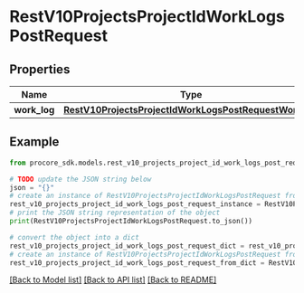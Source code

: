 # RestV10ProjectsProjectIdWorkLogsPostRequest


## Properties

Name | Type | Description | Notes
------------ | ------------- | ------------- | -------------
**work_log** | [**RestV10ProjectsProjectIdWorkLogsPostRequestWorkLog**](RestV10ProjectsProjectIdWorkLogsPostRequestWorkLog.md) |  | 

## Example

```python
from procore_sdk.models.rest_v10_projects_project_id_work_logs_post_request import RestV10ProjectsProjectIdWorkLogsPostRequest

# TODO update the JSON string below
json = "{}"
# create an instance of RestV10ProjectsProjectIdWorkLogsPostRequest from a JSON string
rest_v10_projects_project_id_work_logs_post_request_instance = RestV10ProjectsProjectIdWorkLogsPostRequest.from_json(json)
# print the JSON string representation of the object
print(RestV10ProjectsProjectIdWorkLogsPostRequest.to_json())

# convert the object into a dict
rest_v10_projects_project_id_work_logs_post_request_dict = rest_v10_projects_project_id_work_logs_post_request_instance.to_dict()
# create an instance of RestV10ProjectsProjectIdWorkLogsPostRequest from a dict
rest_v10_projects_project_id_work_logs_post_request_from_dict = RestV10ProjectsProjectIdWorkLogsPostRequest.from_dict(rest_v10_projects_project_id_work_logs_post_request_dict)
```
[[Back to Model list]](../README.md#documentation-for-models) [[Back to API list]](../README.md#documentation-for-api-endpoints) [[Back to README]](../README.md)



